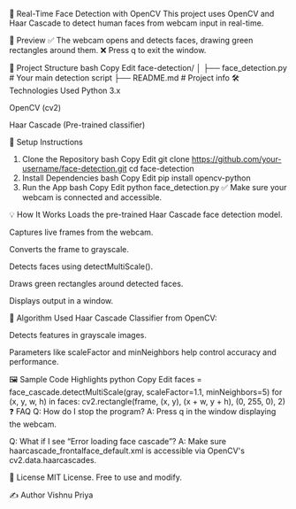 🧠 Real-Time Face Detection with OpenCV
This project uses OpenCV and Haar Cascade to detect human faces from webcam input in real-time.

📸 Preview
✅ The webcam opens and detects faces, drawing green rectangles around them.
❌ Press q to exit the window.

📂 Project Structure
bash
Copy
Edit
face-detection/
│
├── face_detection.py        # Your main detection script
├── README.md                # Project info
🛠️ Technologies Used
Python 3.x

OpenCV (cv2)

Haar Cascade (Pre-trained classifier)

🔧 Setup Instructions
1. Clone the Repository
bash
Copy
Edit
git clone https://github.com/your-username/face-detection.git
cd face-detection
2. Install Dependencies
bash
Copy
Edit
pip install opencv-python
3. Run the App
bash
Copy
Edit
python face_detection.py
✅ Make sure your webcam is connected and accessible.

💡 How It Works
Loads the pre-trained Haar Cascade face detection model.

Captures live frames from the webcam.

Converts the frame to grayscale.

Detects faces using detectMultiScale().

Draws green rectangles around detected faces.

Displays output in a window.

🧠 Algorithm Used
Haar Cascade Classifier from OpenCV:

Detects features in grayscale images.

Parameters like scaleFactor and minNeighbors help control accuracy and performance.

🖼️ Sample Code Highlights
python
Copy
Edit
faces = face_cascade.detectMultiScale(gray, scaleFactor=1.1, minNeighbors=5)
for (x, y, w, h) in faces:
    cv2.rectangle(frame, (x, y), (x + w, y + h), (0, 255, 0), 2)
❓ FAQ
Q: How do I stop the program?
A: Press q in the window displaying the webcam.

Q: What if I see “Error loading face cascade”?
A: Make sure haarcascade_frontalface_default.xml is accessible via OpenCV's cv2.data.haarcascades.

📄 License
MIT License. Free to use and modify.

✍️ Author
Vishnu Priya

